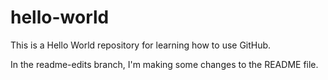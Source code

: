 # hello-world
This is a Hello World repository for learning how to use GitHub.

In the readme-edits branch, I'm making some changes to the README file.
